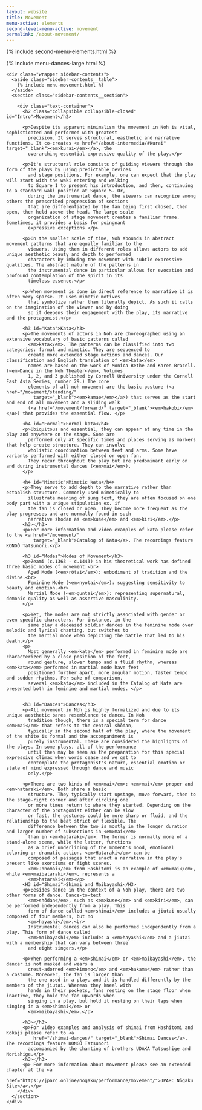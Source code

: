```yaml
---
layout: website
title: Movement
menu-active: elements
second-level-menu-active: movement
permalink: /about-movement/
---
```


{% include second-menu-elements.html %}

<main class="page-content">
  <div class="text-container">
    {% include menu-dances-large.html %}

    <div class="wrapper sidebar-contents">
      <aside class="sidebar-contents__table">
        {% include menu-movement.html %}
      </aside>
      <section class="sidebar-contents__section">

        <div class="text-container">
          <h2 class="collapsible collapsible-closed" id="Intro">Movement</h2>

          <p>Despite its apparent minimalism the movement in Noh is vital, sophisticated and performed with greatest
            precision. It serves structural, easthetic and narrative functions. It co-creates <a href="/about-intermedia/#Kurai" target="_blank"><em>kurai</em></a>, the
            overarching essential expressive quality of the play.</p>

          <p>It's structural role consists of guiding viewers through the form of the plays by using predictable devices
            and stage positions. For example, one can expect that the play will start with the waki entering and walking
            to Square 1 to present his introduction, and then, continuing to a standard waki position at Square 5. Or,
            during the instrumental dance, the viewers can recognize among others the prescribed progression of sections
            that are differentiated by the fan being first closed, then open, then held above the head. The large scale
            organization of stage movement creates a familiar frame. Sometimes, it provides a basis for poingnant
            expressive exceptions.</p>

          <p>On the smaller scale of time, Noh abounds in abstract movement patterns that are equally familiar to the
            viewers. Using them in different roles allows actors to add unique aesthetic beauty and depth to performed
            characters by imbuing the movement with subtle expressive qualities. The abstract nature of the patterns in
            the instrumental dance in particular allows for evocation and profound contemplation of the spirit in its
            timeless essence.</p>

          <p>When movement is done in direct reference to narrative it is often very sparse. It uses mimetic motives
            that symbolize rather than literally depict. As such it calls on the imagination of the viewer and by doing
            so it deepens their engagement with the play, its narrative and the protagonist.</p>

          <h3 id="Kata">Kata</h3>
          <p>The movements of actors in Noh are choreographed using an extensive vocabulary of basic patterns called
            <em>kata</em>. The patterns can be classified into two categories: formal and mimetic. They are sequenced to
            create more extended stage motions and dances. Our classification and English translation of <em>kata</em>
            names are based on the work of Monica Bethe and Karen Brazell. (<em>Dance in the Noh Theater</em>, Volumes
            1, 2, and 3 published by Cornell University under the Cornell East Asia Series, number 29.) The core
            elements of all noh movement are the basic posture (<a href="/movement/standing/"
              target="_blank"><em>kamae</em></a>) that serves as the start and end of all movement and a sliding walk
            (<a href="/movement/forward/" target="_blank"><em>hakobi</em></a>) that provides the essential flow. </p>

          <h4 id="Formal">Formal kata</h4>
          <p>Ubiquitous and essential, they can appear at any time in the play and anywhere on the stage. Some are
            performed only at specific times and places serving as markers that help create structure. They can involve
            wholistic coordination between feet and arms. Some have variants performed with either closed or open fan.
            They recur throughout the play but are predominant early on and during instrumental dances (<em>mai</em>).
          </p>

          <h4 id="Mimetic">Mimetic kata</h4>
          <p>They serve to add depth to the narrative rather than establish structure. Commonly used mimetically to
            illustrate meaning of sung text, they are often focused on one body part with a unique stipulation ex. if
            the fan is closed or open. They become more frequent as the play progresses and are normally found in such
            narrative shōdan as <em>kuse</em> and <em>kiri</em>.</p>
          <h3></h3>
          <p>For more information and video examples of kata please refer to the <a href="/movement/"
              target="_blank">Catalog of Kata</a>. The recordings feature KONGŌ Tatsunori.</p>

          <h3 id="Modes">Modes of Movement</h3>
          <p>Zeami (c.1363 - c.1443) in his theoretical work has defined three basic modes of movement:<br>
            Aged Mode (<em>rōtai</em>): embodiment of tradition and the divine.<br>
            Feminine Mode (<em>nyotai</em>): suggesting sensitivity to beauty and emotion.<br>
            Martial Mode (<em>guntai</em>): representing supernatural, demonic quality as well as assertive masculinity.
          </p>

          <p>Yet, the modes are not strictly associated with gender or even specific characters. For instance, in the
            same play a deceased soldier dances in the feminine mode over melodic and lyrical chanting, but switches to
            the martial mode when depicting the battle that led to his death.</p>
          <p>
            Most generally <em>kata</em> performed in feminine mode are characterized by a close position of the feet,
            round gesture, slower tempo and a fluid rhythm, whereas <em>kata</em> performed in martial mode have feet
            positioned further apart, more angular motion, faster tempo and sudden rhythms. For sake of comparison,
            several <em>kata</em> included in the Catalog of Kata are presented both in feminine and martial modes. </p>


          <h3 id="Dances">Dances</h3>
          <p>All movement in Noh is highly formalized and due to its unique aesthetic bares resemblance to dance. In Noh
            tradition though, there is a special term for dance <em>mai</em> that refers to the central shōdan,
            typically in the second half of the play, where the movement of the shite is formal and the accompaniment is
            purely instrumental. These are considered the highlights of the plays. In some plays, all of the performance
            until then may be seen as the preparation for this special expressive climax when words cease and we get to
            contemplate the protagonist's nature, essential emotion or state of mind expressed through dance and music
            only.</p>

          <p>There are two kinds of <em>mai</em>: <em>mai</em> proper and <em>hataraki</em>. Both share a basic
            structure. They typically start upstage, move forward, then to the stage-right corner and after circling one
            or more times return to where they started. Depending on the character of the protagonist either can be slow
            or fast, the gestures could be more sharp or fluid, and the relationship to the beat strict or flexible. The
            difference between the two is mostly in the longer duration and larger number of subsections in <em>mai</em>
            than in <em>hataraki</em>. The former is normally more of a stand-alone scene, while the latter, functions
            as a brief underlining of the moment's mood, emotional coloring or dramatic action. <em>Hataraki</em> can be
            composed of passages that enact a narrative in the play's present like exorcisms or fight scenes.
            <em>Jonomai</em> from Hashitomi is an example of <em>mai</em>, while <em>maibataraki</em>, represents a
            <em>hataraki</em></p>
          <H3 id="Shimai">Shimai and Maibayashi</H3>
          <p>Besides dance in the context of a Noh play, there are two other forms of dance. Dance-to-text
            <em>shōdan</em>, such as <em>kuse</em> and <em>kiri</em>, can be performed independently from a play. This
            form of dance called <em>shimai</em> includes a jiutai usually composed of four members, but no
            <em>hayashi</em>.<br>
            Instrumental dances can also be performed independently from a play. This form of dance called
            <em>maibayashi</em> includes a <em>hayashi</em> and a jiutai with a membership that can vary between three
            and eight singers.</p>

          <p>When performing a <em>shimai</em> or <em>maibayashi</em>, the dancer is not masked and wears a
            crest-adorned <em>kimono</em> and <em>hakama</em> rather than a costume. Moreover, the fan is larger than
            the one used in a play, and it is handled differently by the members of the jiutai. Whereas they kneel with
            hands in their pockets, fans resting on the stage floor when inactive, they hold the fan upwards when
            singing in a play, but hold it resting on their laps when singing in a <em>shimai</em> or
            <em>maibayashi</em>.</p>

          <h3></h3>
          <p>For video examples and analysis of shimai from Hashitomi and Kokaji please refer to <a
              href="/shimai-dances/" target="_blank">Shimai Dances</a>. The recordings feature KONGŌ Tatsunori
            accompanied by the chanting of brothers UDAKA Tatsushige and Norishige.</p>
          <h3></h3>
          <p> For more information about movement please see an extended chapter at the <a
              href="https://jparc.online/nogaku/performance/movement/">JPARC Nōgaku Site</a>.</p>
        </div>
      </section>
    </div>
  </div>
</main>
